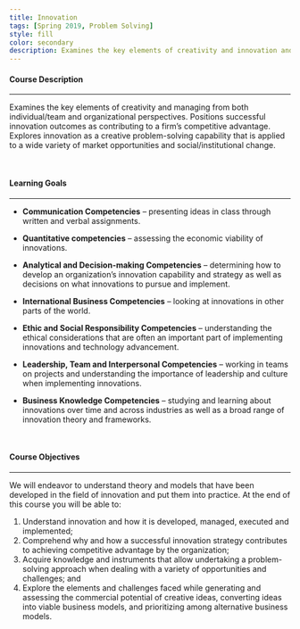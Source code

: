 ```yaml
---
title: Innovation
tags: [Spring 2019, Problem Solving]
style: fill
color: secondary
description: Examines the key elements of creativity and innovation and managing innovation from both individual/team and organizational perspectives. Positions successful innovation outcomes as contributing to a firm's competitive advantage. Explores innovation as a creative problem-solving capability that is applied to a wide variety of market opportunities and social/institutional challenges.
---
```


#### Course Description

---

Examines the key elements of creativity and managing from both individual/team and organizational perspectives. Positions successful innovation outcomes as contributing to a firm’s competitive advantage. Explores innovation as a creative problem-solving capability that is applied to a wide variety of market opportunities and social/institutional change.

<br>

#### Learning Goals

---

- **Communication Competencies** – presenting ideas in class through written and verbal assignments.
  
- **Quantitative competencies** – assessing the economic viability of innovations.
 
- **Analytical and Decision-making Competencies** – determining how to develop an organization’s innovation capability and strategy as well as decisions on what innovations to pursue and implement.

- **International Business Competencies** – looking at innovations in other parts of the world.

- **Ethic and Social Responsibility Competencies** – understanding the ethical considerations that are often an important part of implementing innovations and technology advancement.

- **Leadership, Team and Interpersonal Competencies** – working in teams on projects and understanding the importance of leadership and culture when implementing innovations.

- **Business Knowledge Competencies** – studying and learning about innovations over time and across industries as well as a broad range of innovation theory and frameworks.

<br>

#### Course Objectives

---

We will endeavor to understand theory and models that have been developed in the field of innovation and put them into practice. At the end of this course you will be able to:
1. Understand innovation and how it is developed, managed, executed and implemented;
2. Comprehend why and how a successful innovation strategy contributes to achieving competitive advantage by the organization;
3. Acquire knowledge and instruments that allow undertaking a problem-solving approach when dealing with a variety of opportunities and challenges; and
4. Explore the elements and challenges faced while generating and assessing the commercial potential of creative ideas, converting ideas into viable business models, and prioritizing among alternative business models.